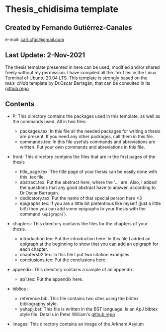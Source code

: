 # Thesis_chidisima template
## Created by Fernando Gutiérrez-Canales
e-mail: carl.cfgc@gmail.com

## Last Update: 2-Nov-2021

The thesis template presented in here can be used, modified and/or shared
freely without my permission. I have compiled all the .tex files in
the Linux Terminal of Ubuntu 20.04 LTS. This template is strongly based on the
_tesis_chida_ template by Dr.Oscar Barragán, that can be consulted
in its [github repo](https://github.com/oscaribv/thesis_chida)

## Contents
* P: This directory contains the packages used in this template, as well as the
commands used. All in two files:
	* packages.tex: In this file all the needed packages for writing a thesis
	are present. If you need any other packages, call them in this file.
	* commands.tex: In this file usefuls commands and abreviations are written.
	Put your own commands and abreviations in this file. 

* front: This directory contains the files that are in the first pages of the thesis
	* title_page.tex: The title page of your thesis can be easily done
	with this .tex file.
	* abstract.tex: Put the abstract here, where the '...' are. Also,
	I added the questions that any good abstract have to answer, according
	to Dr.Oscar Barragán.
	* dedicatory.tex: Put the name of that special person here <3
	* epigraphs.tex: If you are a little bit pretentious like myself 
	(just a little bit!) then you can add some epigraphs to your thesis 
	with the command `\epigraph{}`.

* chapters: This directory contains the files for the chapters of your thesis.
	* introduction.tex: Put the introduction here. In this file I added
	an epigraph at the beginning to show that you can add an epigraph for 
	each chapter.
	* chapters02.tex: In this file I put two citation examples.
	* conclusions.tex: Put the conclusions here.

* appendix: This directory contains a sample of an appendix.
	* ap1.tex: Put the appendix here.

* biblios :
	* reference.bib: This file contains two cites using the bibtex 
	bibliography style.
	* yahapj.bst: This file is written in the BST language. Is an  ApJ bibtex style file.
	 Details in Peter William's [github repo](https://github.com/pkgw/tex-stuff/)

* images: This directory contains an image of the Arkham Asylum
